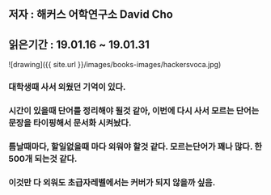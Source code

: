 ## 저자 : 해커스 어학연구소 David Cho

## 읽은기간 : 19.01.16 ~ 19.01.31

![drawing]({{ site.url }}/images/books-images/hackersvoca.jpg)

### 대학생때 사서 외웠던 기억이 있다.

### 시간이 있을때 단어를 정리해야 될것 같아, 이번에 다시 사서 모르는 단어는 문장을 타이핑해서 문서화 시켜놨다.

### 틈날때마다, 할일없을때 마다 외워야 할것 같다. 모르는단어가 꽤나 많다. 한 500개 되는것 같다.

### 이것만 다 외워도 초급자레벨에서는 커버가 되지 않을까 싶음.